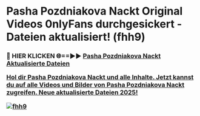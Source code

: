 # Pasha Pozdniakova Nackt Original Videos 0nlyFans durchgesickert - Dateien aktualisiert! (fhh9)

<h3>🔴 HIER KLICKEN 🌐==►► <a href="https://tinyurl.com/h6vf6nb8" rel="nofollow">Pasha Pozdniakova Nackt Aktualisierte Dateien

Hol dir Pasha Pozdniakova Nackt und alle Inhalte. Jetzt kannst du auf alle Videos und Bilder von Pasha Pozdniakova Nackt zugreifen. Neue aktualisierte Dateien 2025!

[![fhh9](https://i.imgur.com/sD4kR3V.gif)](https://tinyurl.com/h6vf6nb8)
